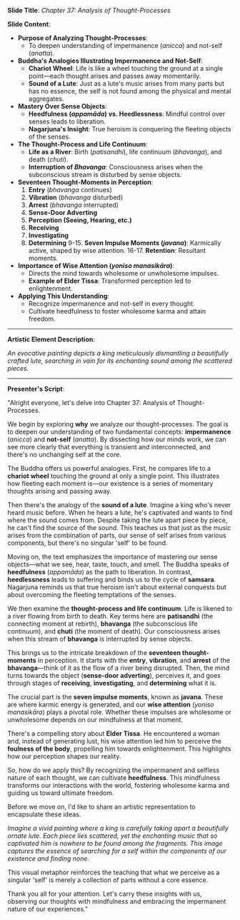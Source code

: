 
**Slide Title**: *Chapter 37: Analysis of Thought-Processes*

**Slide Content**:

- **Purpose of Analyzing Thought-Processes**:
    - To deepen understanding of impermanence (*anicca*) and not-self (*anatta*).
- **Buddha's Analogies Illustrating Impermanence and Not-Self**:
    - **Chariot Wheel**: Life is like a wheel touching the ground at a single point—each thought arises and passes away momentarily.
    - **Sound of a Lute**: Just as a lute's music arises from many parts but has no essence, the self is not found among the physical and mental aggregates.
- **Mastery Over Sense Objects**:
    - **Heedfulness (*appamāda*) vs. Heedlessness**: Mindful control over senses leads to liberation.
    - **Nagarjuna's Insight**: True heroism is conquering the fleeting objects of the senses.
- **The Thought-Process and Life Continuum**:
    - **Life as a River**: Birth (*patisandhi*), life continuum (*bhavanga*), and death (*chuti*).
    - **Interruption of *Bhavanga***: Consciousness arises when the subconscious stream is disturbed by sense objects.
- **Seventeen Thought-Moments in Perception**:
    1. **Entry** (*bhavanga* continues)
    2. **Vibration** (*bhavanga* disturbed)
    3. **Arrest** (*bhavanga* interrupted)
    4. **Sense-Door Adverting**
    5. **Perception (Seeing, Hearing, etc.)**
    6. **Receiving**
    7. **Investigating**
    8. **Determining**
    9-15. **Seven Impulse Moments (*javana*)**: Karmically active, shaped by wise attention.
    16-17. **Retention**: Resultant moments.
- **Importance of Wise Attention (*yoniso manasikāra*)**:
    - Directs the mind towards wholesome or unwholesome impulses.
    - **Example of Elder Tissa**: Transformed perception led to enlightenment.
- **Applying This Understanding**:
    - Recognize impermanence and not-self in every thought.
    - Cultivate heedfulness to foster wholesome karma and attain freedom.

---

**Artistic Element Description**:

*An evocative painting depicts a king meticulously dismantling a beautifully crafted lute, searching in vain for its enchanting sound among the scattered pieces.*

---

**Presenter's Script**:

"Alright everyone, let's delve into Chapter 37: Analysis of Thought-Processes.

We begin by exploring **why** we analyze our thought-processes. The goal is to deepen our understanding of two fundamental concepts: **impermanence** (*anicca*) and **not-self** (*anatta*). By dissecting how our minds work, we can see more clearly that everything is transient and interconnected, and there's no unchanging self at the core.

The Buddha offers us powerful analogies. First, he compares life to a **chariot wheel** touching the ground at only a single point. This illustrates how fleeting each moment is—our existence is a series of momentary thoughts arising and passing away.

Then there's the analogy of the **sound of a lute**. Imagine a king who's never heard music before. When he hears a lute, he's captivated and wants to find where the sound comes from. Despite taking the lute apart piece by piece, he can't find the source of the sound. This teaches us that just as the music arises from the combination of parts, our sense of self arises from various components, but there's no singular 'self' to be found.

Moving on, the text emphasizes the importance of mastering our sense objects—what we see, hear, taste, touch, and smell. The Buddha speaks of **heedfulness** (*appamāda*) as the path to liberation. In contrast, **heedlessness** leads to suffering and binds us to the cycle of **samsara**. Nagarjuna reminds us that true heroism isn't about external conquests but about overcoming the fleeting temptations of the senses.

We then examine the **thought-process and life continuum**. Life is likened to a river flowing from birth to death. Key terms here are **patisandhi** (the connecting moment at rebirth), **bhavanga** (the subconscious life continuum), and **chuti** (the moment of death). Our consciousness arises when this stream of **bhavanga** is interrupted by sense objects.

This brings us to the intricate breakdown of the **seventeen thought-moments** in perception. It starts with the **entry**, **vibration**, and **arrest** of the **bhavanga**—think of it as the flow of a river being disrupted. Then, the mind turns towards the object (**sense-door adverting**), perceives it, and goes through stages of **receiving**, **investigating**, and **determining** what it is.

The crucial part is the **seven impulse moments**, known as **javana**. These are where karmic energy is generated, and our **wise attention** (*yoniso manasikāra*) plays a pivotal role. Whether these impulses are wholesome or unwholesome depends on our mindfulness at that moment.

There's a compelling story about **Elder Tissa**. He encountered a woman and, instead of generating lust, his wise attention led him to perceive the **foulness of the body**, propelling him towards enlightenment. This highlights how our perception shapes our reality.

So, how do we apply this? By recognizing the impermanent and selfless nature of each thought, we can cultivate **heedfulness**. This mindfulness transforms our interactions with the world, fostering wholesome karma and guiding us toward ultimate freedom.

Before we move on, I'd like to share an artistic representation to encapsulate these ideas.

*Imagine a vivid painting where a king is carefully taking apart a beautifully ornate lute. Each piece lies scattered, yet the enchanting music that so captivated him is nowhere to be found among the fragments. This image captures the essence of searching for a self within the components of our existence and finding none.*

This visual metaphor reinforces the teaching that what we perceive as a singular 'self' is merely a collection of parts without a core essence.

Thank you all for your attention. Let's carry these insights with us, observing our thoughts with mindfulness and embracing the impermanent nature of our experiences."
